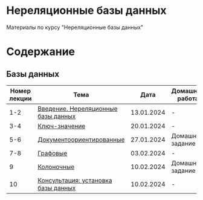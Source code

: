 # Нереляционные базы данных
Материалы по курсу "Нереляционные базы данных"

# Содержание
## Базы данных
| Номер лекции | Тема | Дата | Домашняя работа |
|----------|----------|----------|----------|
| 1-2   | [Введение. Нереляционные базы данных](https://docs.google.com/presentation/d/1CYFktJVvQPCZuuO0VPmZQope7eQRZ2POYzoFlX8LbPE/edit?usp=sharing)   | 13.01.2024   | - |
| 3-4    | [Ключ-значение](https://docs.google.com/presentation/d/16yKCY5Aesj6LEKfLfX5XbB3FfFVcAxGMLk3MqMPb7z8/edit?usp=sharing)   | 20.01.2024   | - |
| 5-6    | [Документоориентированные](https://docs.google.com/presentation/d/1wBDm8L8tqMRhLn4MORJYyYKAgx5GNxUR6OwXoYGUMrQ/edit?usp=sharing)   | 27.01.2024   | Домашнее задание 1 |
| 7-8    | [Графовые](https://docs.google.com/presentation/d/1breVV2A2LgU2Gn3IMfDYCU24JeGoR6mbiP0y4LWWDwI/edit?usp=sharing)   | 03.02.2024   | - |
| 9    | [Колоночные](https://docs.google.com/presentation/d/1vpHtw1s9B6SxfRxUmxkJcWOMhFEN4Oe7i161UxpZcjY/edit?usp=sharing)   | 10.02.2024   | Домашнее задание 2 |
| 10    | [Консультация: установка базы данных](https://docs.google.com/presentation/d/1ZXNwb2PSBzpIPIl2EluauQSOVJ9YQzD-ZuvNue7ED8k/edit?usp=sharing)   | 10.02.2024   | - |
